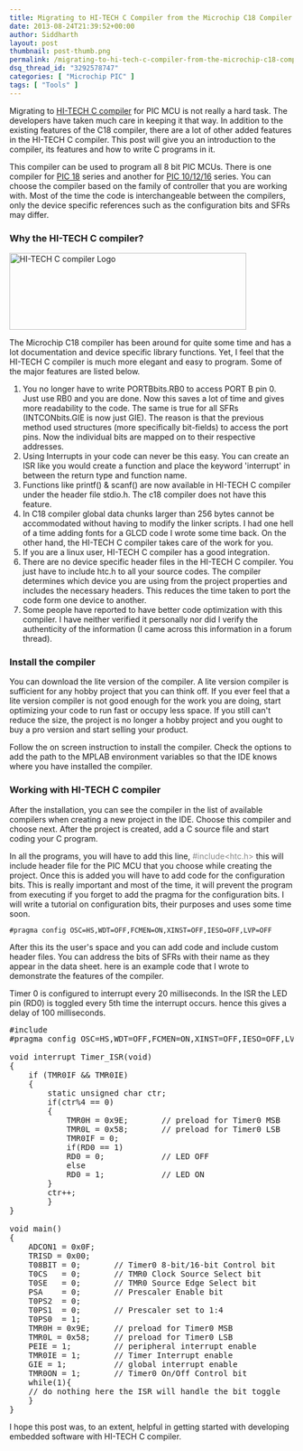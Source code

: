 ```yaml
---
title: Migrating to HI-TECH C Compiler from the Microchip C18 Compiler
date: 2013-08-24T21:39:52+00:00
author: Siddharth
layout: post
thumbnail: post-thumb.png
permalink: /migrating-to-hi-tech-c-compiler-from-the-microchip-c18-compiler/
dsq_thread_id: "3292578747"
categories: [ "Microchip PIC" ]
tags: [ "Tools" ]
---
```


Migrating to <a title="Visit Microchip Product Page" href="http://www.microchip.com/stellent/idcplg?IdcService=SS_GET_PAGE&nodeId=1406&dDocName=en535448" target="_blank">HI-TECH C compiler</a> for PIC MCU is not really a hard task. The developers have taken much care in keeping it that way. In addition to the existing features of the C18 compiler, there are a lot of other added features in the HI-TECH C compiler. This post will give you an introduction to the compiler, its features and how to write C programs in it.

This compiler can be used to program all 8 bit PIC MCUs. There is one compiler for <a title="Download Compiler Here" href="http://www.microchip.com/stellent/idcplg?IdcService=SS_GET_PAGE&nodeId=1406&dDocName=en542861" target="_blank">PIC 18</a> series and another for <a title="Download Compiler Here" href="http://www.microchip.com/stellent/idcplg?IdcService=SS_GET_PAGE&nodeId=1406&dDocName=en542849" target="_blank">PIC 10/12/16</a> series. You can choose the compiler based on the family of controller that you are working with. Most of the time the code is interchangeable between the compilers, only the device specific references such as the configuration bits and SFRs may differ.

### Why the HI-TECH C compiler?

<img class="aligncenter size-full wp-image-1813" src="/images/posts/2013/08/HTSoft.gif" alt="HI-TECH C compiler Logo" width="420" height="136" />
  
The Microchip C18 compiler has been around for quite some time and has a lot documentation and device specific library functions. Yet, I feel that the HI-TECH C compiler is much more elegant and easy to program. Some of the major features are listed below.

  1. You no longer have to write PORTBbits.RB0 to access PORT B pin 0. Just use RB0 and you are done. Now this saves a lot of time and gives more readability to the code. The same is true for all SFRs (INTCONbits.GIE is now just GIE). The reason is that the previous method used structures (more specifically bit-fields) to access the port pins. Now the individual bits are mapped on to their respective addresses.
  2. Using Interrupts in your code can never be this easy. You can create an ISR like you would create a function and place the keyword 'interrupt' in between the return type and function name.
  3. Functions like printf() & scanf() are now available in HI-TECH C compiler under the header file stdio.h. The c18 compiler does not have this feature.
  4. In C18 compiler global data chunks larger than 256 bytes cannot be accommodated without having to modify the linker scripts. I had one hell of a time adding fonts for a GLCD code I wrote some time back. On the other hand, the HI-TECH C compiler takes care of the work for you.
  5. If you are a linux user, HI-TECH C compiler has a good integration.
  6. There are no device specific header files in the HI-TECH C compiler. You just have to include htc.h to all your source codes. The compiler determines which device you are using from the project properties and includes the necessary headers. This reduces the time taken to port the code form one device to another.
  7. Some people have reported to have better code optimization with this compiler. I have neither verified it personally nor did I verify the authenticity of the information (I came across this information in a forum thread).

### Install the compiler

You can download the lite version of the compiler. A lite version compiler is sufficient for any hobby project that you can think off. If you ever feel that a lite version compiler is not good enough for the work you are doing, start optimizing your code to run fast or occupy less space. If you still can't reduce the size, the project is no longer a hobby project and you ought to buy a pro version and start selling your product.

Follow the on screen instruction to install the compiler. Check the options to add the path to the MPLAB environment variables so that the IDE knows where you have installed the compiler.

### Working with HI-TECH C compiler

After the installation, you can see the compiler in the list of available compilers when creating a new project in the IDE. Choose this compiler and choose next. After the project is created, add a C source file and start coding your C program.

In all the programs, you will have to add this line, <span style="color: #888888;">#include<htc.h></span> this will include header file for the PIC MCU that you choose while creating the project. Once this is added you will have to add code for the configuration bits. This is really important and most of the time, it will prevent the program from executing if you forget to add the pragma for the configuration bits. I will write a tutorial on configuration bits, their purposes and uses some time soon.

`#pragma config OSC=HS,WDT=OFF,FCMEN=ON,XINST=OFF,IESO=OFF,LVP=OFF`

After this its the user's space and you can add code and include custom header files. You can address the bits of SFRs with their name as they appear in the data sheet. here is an example code that I wrote to demonstrate the features of the compiler.

Timer 0 is configured to interrupt every 20 milliseconds. In the ISR the LED pin (RD0) is toggled every 5th time the interrupt occurs. hence this gives a delay of 100 milliseconds.

<pre>#include<htc.h>
#pragma config OSC=HS,WDT=OFF,FCMEN=ON,XINST=OFF,IESO=OFF,LVP=OFF

void interrupt Timer_ISR(void)
{
    if (TMR0IF && TMR0IE)
    {
        static unsigned char ctr;
        if(ctr%4 == 0)
        {
            TMR0H = 0x9E;       // preload for Timer0 MSB
            TMR0L = 0x58;       // preload for Timer0 LSB
            TMR0IF = 0;
            if(RD0 == 1)
            RD0 = 0;            // LED OFF
            else
            RD0 = 1;            // LED ON
        }
        ctr++;
        }
}

void main()
{
    ADCON1 = 0x0F;
    TRISD = 0x00;
    T08BIT = 0;       // Timer0 8-bit/16-bit Control bit
    T0CS   = 0;       // TMR0 Clock Source Select bit
    T0SE   = 0;       // TMR0 Source Edge Select bit
    PSA    = 0;       // Prescaler Enable bit
    T0PS2  = 0;
    T0PS1  = 0;       // Prescaler set to 1:4
    T0PS0  = 1;
    TMR0H = 0x9E;     // preload for Timer0 MSB
    TMR0L = 0x58;     // preload for Timer0 LSB
    PEIE = 1;         // peripheral interrupt enable
    TMR0IE = 1;       // Timer Interrupt enable
    GIE = 1;          // global interrupt enable
    TMR0ON = 1;       // Timer0 On/Off Control bit
    while(1){
    // do nothing here the ISR will handle the bit toggle
    }
}</pre>

I hope this post was, to an extent, helpful in getting started with developing embedded software with HI-TECH C compiler.
